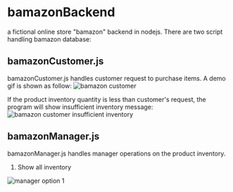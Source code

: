 # bamazonBackend
a fictional online store "bamazon" backend in nodejs. There are two script handling bamazon database:

## bamazonCustomer.js
bamazonCustomer.js handles customer request to purchase items. A demo gif is shown as follow:
![bamazon customer](https://github.com/savannahz123/bamazonBackend/blob/master/customerDemoGif.gif)

If the product inventory quantity is less than customer's request, the program will show insufficient inventory message:
![bamazon customer insufficient inventory](https://github.com/savannahz123/bamazonBackend/blob/master/customerDemoInsufficientGif.gif)

## bamazonManager.js
bamazonManager.js handles manager operations on the product inventory.
1. Show all inventory

![manager option 1](https://github.com/savannahz123/bamazonBackend/blob/master/manager1Gif.gif)
